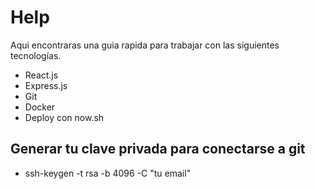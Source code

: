 # Help

Aqui encontraras una guia rapida para trabajar con las siguientes tecnologías.

- React.js
- Express.js
- Git
- Docker
- Deploy con now.sh

## Generar tu clave privada para conectarse a git

- ssh-keygen -t rsa -b 4096 -C "tu email"
